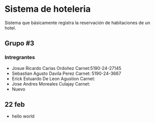# Sistema de hoteleria
Sistema que básicamente registra la reservación de habitaciones de un hotel.

## Grupo #3 

### Intregrantes
- Josue Ricardo Carias Ordoñez Carnet:5190-24-27145
- Sebastian Agusto Davila Perez Carnet: 5190-24-3667
- Erick Estuardo De Leon Agustion Carnet: 
- Jose Andres Moreales Culajay Carnet: 
- Nuevo

## 22 feb
- hello world
